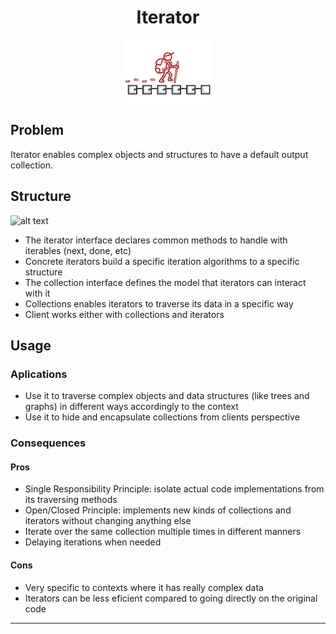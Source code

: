 <h1 align='center'>Iterator</h1>

<p align='center'>
	<img src='../../../.github/iterator.png' alt='Iterator'>
</p>

## Problem


Iterator enables complex objects and structures to have a default output collection.

## Structure

![alt text](https://refactoring.guru/images/patterns/diagrams/iterator/structure.png "Iterator UML Diagram")

- The iterator interface declares common methods to handle with iterables (next, done, etc)
- Concrete iterators build a specific iteration algorithms to a specific structure
- The collection interface defines the model that iterators can interact with it
- Collections enables iterators to traverse its data in a specific way
- Client works either with collections and iterators

## Usage

### Aplications
- Use it to traverse complex objects and data structures (like trees and graphs) in different ways accordingly to the context
- Use it to hide and encapsulate collections from clients perspective

### Consequences
#### Pros
- Single Responsibility Principle: isolate actual code implementations from its traversing methods
- Open/Closed Principle: implements new kinds of collections and iterators without changing anything else
- Iterate over the same collection multiple times in different manners
- Delaying iterations when needed


#### Cons
- Very specific to contexts where it has really complex data
- Iterators can be less eficient compared to going directly on the original code

---